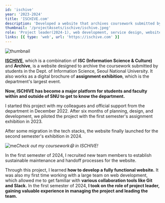 ```yaml
---
id: 'ischive'
year: '2023-2024'
title: 'ISCHIVE.com'
description: 'Developed a website that archives coursework submitted by Dept. of Information Science students'
thumbnail: '/projectAssets/ischive/ischive.jpeg'
role: 'Project leader(2024-1), web development, service design, website maintenance'
links: [{ type: 'web', url: 'https://ischive.com' }]
---
```


![thumbnail](/projectAssets/ischive/ischive.jpeg)

**[ISCHIVE](https://ischive.com)**, which is a combination of **ISC (Information Science & Culture)** and **Archive**, is a website designed to archive the coursework submitted by students in the Dept. of Information Science, Seoul National University. It also works as a digital brochure of **assignment exhibition**, which is the department's largest event.

**Now, ISCHIVE has become a major platform for students and faculty within and outside of SNU to get to know the department.**

I started this project with my colleagues and official support from the department in December 2022. After six months of planning, design, and development, we piloted the project with the first semester's assignment exhibition in 2023.

After some migration in the tech stacks, the website finally launched for the second semester's exhibition in 2024.

![me](/projectAssets/ischive/me.jpeg)_Check out my coursework😄 in ISCHIVE!_

In the first semester of 2024, I recruited new team members to establish sustainable maintenance and handoff processes for the website.

Through this project, I learned **how to develop a fully functional website.** It was also my first time working with a large team on web development, which allowed me to get familiar with **various collaboration tools like Git and Slack.** In the first semester of 2024, **I took on the role of project leader, gaining valuable experience in managing the project and leading the team.**
